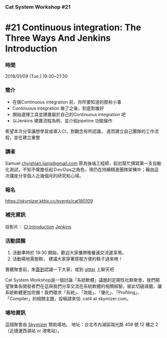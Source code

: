 ### Cat System Workshop #21 ### 
# #21 Continuous integration: The Three Ways And Jenkins Introduction #

### 時間 ###
2018/01/09 (Tue.) 19:30~21:30 

### 簡介 ###
* 在做Continuous integration 前，你所要知道的那些小事
* Continuous integration 做了之後，到底對誰好
* 開始選擇工具並建置屬於自己的Continuous integration 吧
* 以Jenkins 建置流程為例，並介紹pipeline 功能操作

希望本次分享讓想學習或導入CI，對觀念有所認識，
進而建立自己團隊的工作流程，並在建立重整

### 講者 ###
Samuel <chyishian.jiang@gmail.com>
原為後端工程師，起初幫忙撰寫第一支自動化測試，不知不覺擔任起ＤevＯps之角色，現仍在持續精進團隊架構中；藉由這次講座分享個人近幾個月的研究和心得。


### 報名 ### 
https://skymizer.kktix.cc/events/cat180109

### 補充資訊 ### 
投影片：
[CI Introduction](https://www.slideshare.net/JyangChiSyan/introduce-continuous-integration)
[Jenkins](https://www.slideshare.net/JyangChiSyan/jenkins-introduction-87318197)

### 活動提醒 ###
1. 活動準時於 19:30 開始，歡迎大家攜帶晚餐邊交流邊享用。
2. 活動場地需脫鞋， 建議大家穿著穿脫方便的鞋子過來唷！

實體聚會前，來[簽到](https://github.com/CatSystemWorkshop/meetup/blob/master/guest_book.md)認識一下大家，或到 [gitter](https://gitter.im/CatSystemWorkshop/Lobby?utm_source=share-link&utm_medium=link&utm_campaign=share-link) 上聊天吧

Cat System Workshop是一個討論「系統軟體」議題的定期性社群聚會，我們期望聚集各開發者們在這與我們分享交流在系統軟體的相關經驗，彼此切磋琢磨，讓系統軟體更加完備！我們徵求「系統」、「效能」、「優化」、「Profiling」、「Compiler」的相關主題，投稿請來信: cat4 at skymizer.com。

### 場地資訊 ###
這個聚會由 [Skymizer](https://github.com/skymizer) 贊助場地。
地址：台北市內湖區瑞光路 408 號 12 樓之 2（近捷運西湖站 or 港墘站）。
